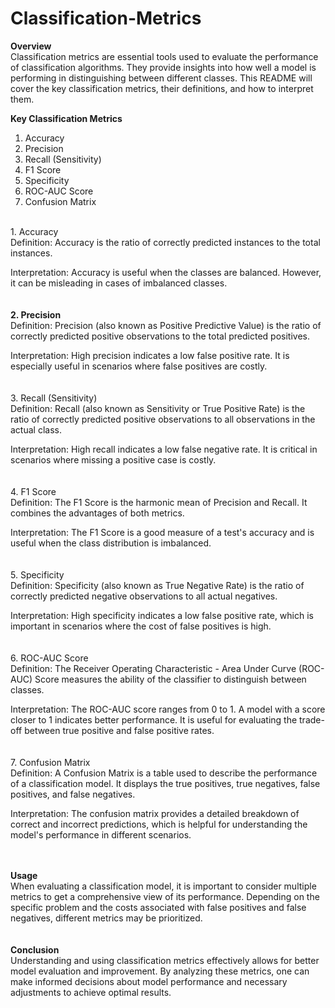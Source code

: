 # Classification-Metrics


**Overview**<br/>
Classification metrics are essential tools used to evaluate the performance of classification algorithms. They provide insights into how well a model is performing in distinguishing between different classes. This README will cover the key classification metrics, their definitions, and how to interpret them.

**Key Classification Metrics**
1. Accuracy
2. Precision
3. Recall (Sensitivity)
4. F1 Score
5. Specificity
6. ROC-AUC Score
7. Confusion Matrix

<br/>
1. Accuracy<br/>
Definition:
Accuracy is the ratio of correctly predicted instances to the total instances.

Interpretation:
Accuracy is useful when the classes are balanced. However, it can be misleading in cases of imbalanced classes.<br/>
<br/>
<br/>
**2. Precision**<br/>
Definition:
Precision (also known as Positive Predictive Value) is the ratio of correctly predicted positive observations to the total predicted positives.

Interpretation:
High precision indicates a low false positive rate. It is especially useful in scenarios where false positives are costly.<br/>
<br/>
<br/>
3. Recall (Sensitivity)<br/>
Definition:
Recall (also known as Sensitivity or True Positive Rate) is the ratio of correctly predicted positive observations to all observations in the actual class.

Interpretation:
High recall indicates a low false negative rate. It is critical in scenarios where missing a positive case is costly.<br/>
<br/>
<br/>
4. F1 Score<br/>
Definition:
The F1 Score is the harmonic mean of Precision and Recall. It combines the advantages of both metrics.
 
Interpretation:
The F1 Score is a good measure of a test's accuracy and is useful when the class distribution is imbalanced.<br/>
<br/>
<br/>
5. Specificity<br/>
Definition:
Specificity (also known as True Negative Rate) is the ratio of correctly predicted negative observations to all actual negatives.

Interpretation:
High specificity indicates a low false positive rate, which is important in scenarios where the cost of false positives is high.<br/>
<br/>
<br/>
6. ROC-AUC Score<br/>
Definition:
The Receiver Operating Characteristic - Area Under Curve (ROC-AUC) Score measures the ability of the classifier to distinguish between classes.

Interpretation:
The ROC-AUC score ranges from 0 to 1. A model with a score closer to 1 indicates better performance. It is useful for evaluating the trade-off between true positive and false positive rates.<br/>
<br/>
<br/>
7. Confusion Matrix<br/>
Definition:
A Confusion Matrix is a table used to describe the performance of a classification model. It displays the true positives, true negatives, false positives, and false negatives.

Interpretation:
The confusion matrix provides a detailed breakdown of correct and incorrect predictions, which is helpful for understanding the model's performance in different scenarios.<br/>
<br/>
<br/>


**Usage**<br/>
When evaluating a classification model, it is important to consider multiple metrics to get a comprehensive view of its performance. Depending on the specific problem and the costs associated with false positives and false negatives, different metrics may be prioritized.<br/>
<br/>
<br/>
**Conclusion**<br/>
Understanding and using classification metrics effectively allows for better model evaluation and improvement. By analyzing these metrics, one can make informed decisions about model performance and necessary adjustments to achieve optimal results.
